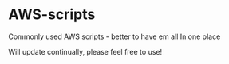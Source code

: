 # AWS-scripts
Commonly used AWS scripts - better to have em all In one place

Will update continually, please feel free to use!
